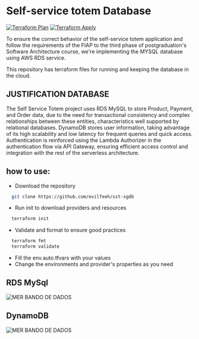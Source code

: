 # Self-service totem Database 
[![Terraform Plan](https://github.com/fiap-soat-sst/sst-sgdb/actions/workflows/pullrequest.yml/badge.svg)](https://github.com/fiap-soat-sst/sst-sgdb/actions/workflows/pullrequest.yml) [![Terraform Apply](https://github.com/fiap-soat-sst/sst-sgdb/actions/workflows/apply.yml/badge.svg)](https://github.com/fiap-soat-sst/sst-sgdb/actions/workflows/apply.yml)

To ensure the correct behavior of the self-service totem application and follow the requirements of the FIAP to the third phase of postgraduation's Software Architecture course, we're implementing the MYSQL database using AWS RDS service.

This repository has terraform files for running and keeping the database in the cloud.

## JUSTIFICATION DATABASE
The Self Service Totem project uses RDS MySQL to store Product, Payment, and Order data, due to the need for transactional consistency and complex relationships between these entities, characteristics well supported by relational databases. DynamoDB stores user information, taking advantage of its high scalability and low latency for frequent queries and quick access. Authentication is reinforced using the Lambda Authorizer in the authentication flow via API Gateway, ensuring efficient access control and integration with the rest of the serverless architecture.

## how to use:

- Download the repository
``` bash
  git clone https://github.com/evilfeeh/sst-sgdb
```
- Run init to download providers and resources
``` bash
  terraform init
```
- Validate and format to ensure good practices
``` bash
  terraform fmt
  terraform validate
```
- Fill the env.auto.tfvars with your values
- Change the environments and provider's properties as you need


## RDS MySql
![MER BANDO DE DADOS](./diagrams/mer-database.png)
## DynamoDB
![MER BANDO DE DADOS](./diagrams/mer-auth-database.png)
